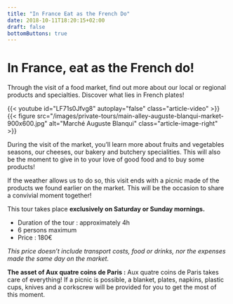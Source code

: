 ```yaml
---
title: "In France Eat as the French Do"
date: 2018-10-11T18:20:15+02:00
draft: false
bottomButtons: true
---
```


# In France, eat as the French do!

Through the visit of a food market, find out more about our local or regional products and specialties. Discover what lies in French plates!

{{< youtube id="LF71s0Jfvg8" autoplay="false" class="article-video" >}}
{{< figure src="/images/private-tours/main-alley-auguste-blanqui-market-900x600.jpg" alt="Marché Auguste Blanqui" class="article-image-right" >}}

During the visit of the market, you’ll learn more about fruits and vegetables seasons, our cheeses, our bakery and butchery specialities. This will also be the moment to give in to your love of good food and to buy some products!

If the weather allows us to do so, this visit ends with a picnic made of the products we found earlier on the market. This will be the occasion to share a convivial moment together!

This tour takes place **exclusively on Saturday or Sunday mornings.**

* Duration of the tour : approximately 4h
* 6 persons maximum
* Price : 180€

*This price doesn’t include transport costs, food or drinks, nor the expenses made the same day on the market.*

**The asset of Aux quatre coins de Paris :** Aux quatre coins de Paris takes care of everything! If a picnic is possible, a blanket, plates, napkins, plastic cups, knives and a corkscrew will be provided for you to get the most of this moment.
